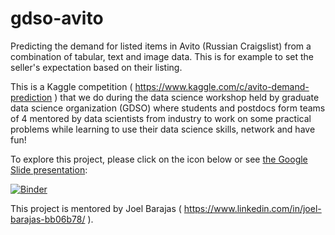 # gdso-avito
Predicting the demand for listed items in Avito (Russian Craigslist) from a
combination of tabular, text and image data. This is for example to set the
seller's expectation based on their listing.

This is a Kaggle competition ( https://www.kaggle.com/c/avito-demand-prediction )
that we do during the data science workshop held by graduate data science organization (GDSO) where students and postdocs form
 teams of 4 mentored by data scientists from industry to work on some practical
 problems while learning to use their data science skills, network and have fun!

To explore this project, please click on the icon below or see [the Google Slide presentation](https://docs.google.com/presentation/d/16jHh03UMRoGotGNfu7kN1aWJ81upqqyfPk3zm2H7rbs/edit?usp=sharing):

[![Binder](https://mybinder.org/badge.svg)](https://mybinder.org/v2/gh/albalu/gdso-avito/master?filepath=index.ipynb)

 This project is mentored by Joel Barajas ( https://www.linkedin.com/in/joel-barajas-bb06b78/ ).

